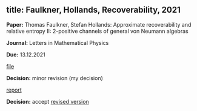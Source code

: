 title: Faulkner, Hollands, Recoverability, 2021
---

**Paper:**   Thomas Faulkner, Stefan Hollands: Approximate recoverability and relative entropy II:  2-positive channels of general von Neumann algebras 
 
**Journal:** Letters in Mathematical Physics

**Due:** 13.12.2021

[file](REF_faulkner2021/file.pdf)


**Decision:** minor revision (my decision)

[report](REF_faulkner2021/report.pdf) 

**Decision:** accept
[revised version](REF_faulkner2021/revised.pdf)


